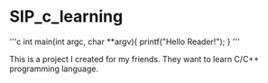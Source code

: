 # SIP_c_learning

'''c
int main(int argc, char **argv){
	printf("Hello Reader!");
}
'''

This is a project I created for my friends.
They want to learn C/C++ programming language.
